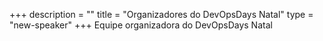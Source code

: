 +++
description = ""
title = "Organizadores do DevOpsDays Natal"
type = "new-speaker"
+++
Equipe organizadora do DevOpsDays Natal